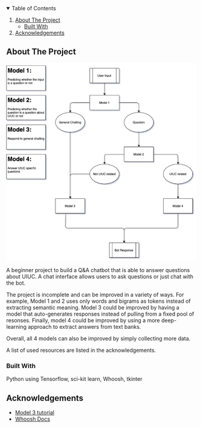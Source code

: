 <!-- TABLE OF CONTENTS -->
<details open="open">
  <summary>Table of Contents</summary>
  <ol>
    <li>
      <a href="#about-the-project">About The Project</a>
      <ul>
        <li><a href="#built-with">Built With</a></li>
      </ul>
    </li>
    <li><a href="#acknowledgements">Acknowledgements</a></li>
  </ol>
</details>

<!-- ABOUT THE PROJECT -->
## About The Project

![model-image](./model_img.png)

A beginner project to build a Q&A chatbot that is able to answer questions about UIUC. A chat interface allows users to ask questions or just chat with the bot.

The project is incomplete and can be improved in a variety of ways. For example, Model 1 and 2 uses only words and bigrams as tokens instead of extracting semantic meaning. Model 3 could be improved by having a model that auto-generates responses instead of pulling from a fixed pool of resonses. Finally, model 4 could be improved by using a more deep-learning approach to extract answers from text banks.

Overall, all 4 models can also be improved by simply collecting more data.

A list of used resources are listed in the acknowledgements.

### Built With

Python using Tensorflow, sci-kit learn, Whoosh, tkinter

## Acknowledgements
* [Model 3 tutorial](https://towardsdatascience.com/how-to-create-a-chatbot-with-python-deep-learning-in-less-than-an-hour-56a063bdfc44 )
* [Whoosh Docs](https://whoosh.readthedocs.io/en/latest/index.html)
